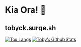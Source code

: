 # Kia Ora! 👋
[tobyck.surge.sh](https://tobyck.surge.sh)
---
[![Top Langs](https://github-readme-stats.vercel.app/api/top-langs/?username=TobyCK&theme=dark)](https://github.com/TobyCK/github-readme-stats)
[![Toby's Github Stats](https://github-readme-stats.vercel.app/api?username=TobyCK&theme=dark)](https://github.com/TobyCK/github-readme-stats)
